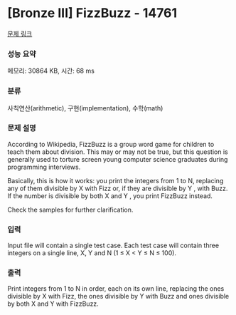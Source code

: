 # [Bronze III] FizzBuzz - 14761 

[문제 링크](https://www.acmicpc.net/problem/14761) 

### 성능 요약

메모리: 30864 KB, 시간: 68 ms

### 분류

사칙연산(arithmetic), 구현(implementation), 수학(math)

### 문제 설명

<p>According to Wikipedia, FizzBuzz is a group word game for children to teach them about division. This may or may not be true, but this question is generally used to torture screen young computer science graduates during programming interviews.</p>

<p>Basically, this is how it works: you print the integers from 1 to N, replacing any of them divisible by X with Fizz or, if they are divisible by Y , with Buzz. If the number is divisible by both X and Y , you print FizzBuzz instead.</p>

<p>Check the samples for further clarification.</p>

### 입력 

 <p>Input file will contain a single test case. Each test case will contain three integers on a single line, X, Y and N (1 ≤ X < Y ≤ N ≤ 100).</p>

### 출력 

 <p>Print integers from 1 to N in order, each on its own line, replacing the ones divisible by X with Fizz, the ones divisible by Y with Buzz and ones divisible by both X and Y with FizzBuzz.</p>

